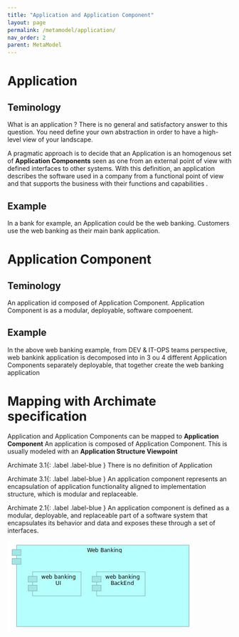 ```yaml
---
title: "Application and Application Component"
layout: page
permalink: /metamodel/application/
nav_order: 2
parent: MetaModel
---
```



# Application 

## Teminology 

What is an application ? There is no general and satisfactory answer to this question. You need define your own abstraction in order to have a high-level view of your landscape. 

A pragmatic approach is to decide that an Application is an homogenous set of **Application Components** seen as one from an external point of view with defined interfaces to other systems.
With this definition, an application describes the software used in a company from a functional point of view and that supports the business with their functions and capabilities . 


## Example

In a bank for example, an Application could be the web banking. Customers use the web banking as their main bank application. 

# Application Component

## Teminology 

An application id composed of Application Component. Application Component is as a modular, deployable, software compoenent.

## Example

In the above web banking example, from DEV & IT-OPS teams perspective, web bankink application is decomposed into in 3 ou 4 different Application Components separately deployable, that together create the web banking application

# Mapping with Archimate specification

Application and Application Components can be mapped to **Application Component**
An application is composed of Application Component. This is usually modeled with an **Application Structure Viewpoint**

<span>Archimate 3.1</span>{: .label .label-blue } There is no definition of Application

<span>Archimate 3.1</span>{: .label .label-blue } An application component represents an encapsulation of application functionality aligned to implementation structure, which is modular and replaceable.

<span>Archimate 2.1</span>{: .label .label-blue } An application component is defined as a modular, deployable, and replaceable part of a software system that encapsulates its behavior and data and exposes these through a set of interfaces.


![landscape archimate](./jpg/applications.jpg)